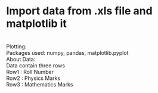 # Import data from .xls file and matplotlib it #
</br>
Plotting: </br>
Packages used: numpy, pandas, matplotlib.pyplot
</br>
About Data: </br>
Data contain three rows</br>
Row1 : Roll Number </br>
Row2 : Physics Marks </br>
Row3 : Mathematics Marks </br>
